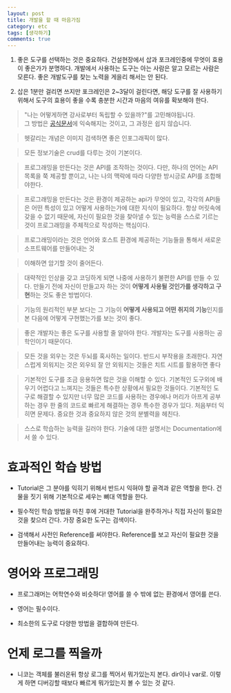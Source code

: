 ```yaml
---
layout: post
title: 개발을 할 때 마음가짐
category: etc
tags: [생각하기]
comments: true
---
```


1. 좋은 도구를 선택하는 것은 중요하다. 건설현장에서 삽과 포크레인중에 무엇이 효용이 좋은가가 분명하다.
개발에서 사용하는 도구는 아는 사람은 알고 모르는 사람은 모른다. 좋은 개발도구를 찾는 노력을 게을리 해서는 안 된다.

2. 삽은 1분만 걸리면 쓰지만 포크레인은 2~3달이 걸린다면, 해당 도구를 잘 사용하기 위해서 도구의 효용이 좋을 수록
충분한 시간과 마음의 여유를 확보해야 한다.

> "나는 어떻게하면 강사로부터 독립할 수 있을까?"를 고민해야됩니다.  
> 그 방법은 [공식문서](https://ko.reactjs.org/)에 익숙해지는 것이고, 그 과정은 쉽지 않습니다.

> 헷갈리는 개념은 이미지 검색하면 좋은 인포그래픽이 많다.


> 모든 정보기술은 crud를 다루는 것이 기본이다.

> 프로그래밍을 만든다는 것은 API를 조작하는 것이다. 다만, 하나의 언어는 API 목록을 쭉 제공할 뿐이고, 나는 나의 맥락에 따라 다양한 방시긍로 API를 조합해야한다.

> 프로그래밍을 만든다는 것은 환경이 제공하는 api가 무엇이 있고, 각각의 API들은 어떤 특성이 있고 어떻게 사용하는가에 대한 지식이 필요하다. 항상 머릿속에 갖을 수 없기 때문에, 자신이 필요한 것을 찾아낼 수 있는 능력을 스스로 기르는 것이 프로그래밍을 주체적으로 작성하는 핵심이다.

> 프로그래밍이라는 것은 언어와 호스트 환경에 제공하는 기능들을 통해서 새로운 소프트웨어를 만들어내는 것

> 이해하면 암기할 것이 줄어든다.

> 대략적인 인상을 갖고 코딩하게 되면 나중에 사용하기 불편한 API를 만들 수 있다. 만들기 전에 자신이 만들고자 하는 것이 **어떻게 사용될 것인가를 생각하고 구현**하는 것도 좋은 방법이다.

> 기능의 원리적인 부분 보다는 그 기능이 **어떻게 사용되고 어떤 취지의 기능**인지를 본 다음에 어떻게 구현했는가를 보는 것이 좋다.

> 좋은 개발자는 좋은 도구를 사용할 줄 알아야 한다. 개발자는 도구를 사용하는 공학인이기 때문이다.

> 모든 것을 외우는 것은 두뇌를 혹사하는 일이다. 반드시 부작용을 초래한다. 자연스럽게 외워지는 것은 외우되 잘 안 외워지는 것들은 치트 시트를 활용하면 좋다

> 기본적인 도구를 조금 응용하면 많은 것을 이해할 수 있다. 기본적인 도구외에 배우기 어렵다고 느껴지는 것들은 특수한 상황에서 필요한 것들이다. 기본적인 도구로 해결할 수 있지만 너무 많은 코드를 사용하는 경우에나 머리가 아프게 공부하는 경우 한 줄의 코드로 빠르게 해결하는 경우 특수한 경우가 있다. 처음부터 익히면 문제다. 중요한 것과 중요하지 않은 것의 분별력을 헤친다.

> 스스로 학습하는 능력을 길러야 한다. 기술에 대한 설명서는 Documentation에서 쓸 수 있다.

# 효과적인 학습 방법

- Tutorial은 그 분야를 익히기 위해서 반드시 익혀야 할 골격과 같은 역할을 한다. 건물을 짓기 위해 기본적으로 세우는 뼈대 역할을 한다.

- 필수적인 학습 방법을 마친 후에 거대한 Tutorial을 완주하거나 직접 자신이 필요한 것을 찾으러 간다. 가장 중요한 도구는 검색이다.

- 검색해서 사전인 Reference를 써야한다. Reference를 보고 자신이 필요한 것을 만들어내는 능력이 중요하다.

# 영어와 프로그래밍

- 프로그래머는 어학연수와 비슷하다! 영어를 쓸 수 밖에 없는 환경에서 영어를 쓴다.

- 영어는 필수이다.

- 최소한의 도구로 다양한 방법을 결합하여 만든다.


# 언제 로그를 찍을까

- 니코는 객체를 불러온뒤 항상 로그를 찍어서 뭐가있는지 본다. dir이나 var로. 이렇게 하면 디버깅할 때보다 빠르게 뭐가있는지 볼 수 있는 것 같다.